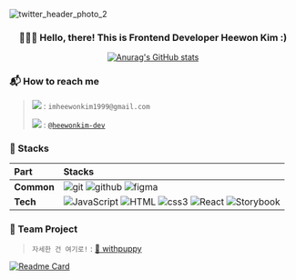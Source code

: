 ![twitter_header_photo_2](https://user-images.githubusercontent.com/85002287/147316851-cd810fbf-edb0-4b32-b520-345683b2e5b0.png)

<div align="center"><h3>🙋🏻‍♀️ Hello, there! This is Frontend Developer Heewon Kim :)</h3>  
  
[![Anurag's GitHub stats](https://github-readme-stats.vercel.app/api?username=heewonkim-dev&theme=algolia&show_icons=true)](https://github.com/anuraghazra/github-readme-stats)  
</div>


### 📬 How to reach me
> <img src="https://img.shields.io/badge/Gmail-EA4335?style=flat-square&logo=Gmail&logoColor=white"/> : `imheewonkim1999@gmail.com`
>
> <img src="https://img.shields.io/badge/Github-000000?style=flat-square&logo=Github&logoColor=white"/> : [`@heewonkim-dev`](https://github.com/heewonkim-dev)

### 🌱 Stacks

|**Part**|**Stacks**|
|:---|:---|
|**Common**|<img alt="git" src ="https://img.shields.io/badge/git-F05032.svg?&style=for-the-badge&logo=git&logoColor=white"/> <img alt="github" src ="https://img.shields.io/badge/github-181717.svg?&style=for-the-badge&logo=github&logoColor=white"/> <img alt="figma" src ="https://img.shields.io/badge/figma-6F1DF4.svg?&style=for-the-badge&logo=figma&logoColor=white"/>|
|**Tech**|<img alt="JavaScript" src ="https://img.shields.io/badge/JavaScript-F7DF1E.svg?&style=for-the-badge&logo=Javascript&logoColor=black"/> <img alt="HTML" src ="https://img.shields.io/badge/html5-E34F26.svg?&style=for-the-badge&logo=html5&logoColor=white"/> <img alt="css3" src ="https://img.shields.io/badge/css3-1572B6.svg?&style=for-the-badge&logo=css3&logoColor=white"/> <img alt="React" src ="https://img.shields.io/badge/react-61DAFB.svg?&style=for-the-badge&logo=react&logoColor=black"/> <img alt="Storybook" src ="https://img.shields.io/badge/storybook-FF4785.svg?&style=for-the-badge&logo=storybook&logoColor=white"/>|

### 🐶 Team Project
> `자세한 건 여기로!` : [🐶 withpuppy](https://github.com/codestates/withpuppy)

[![Readme Card](https://github-readme-stats.vercel.app/api/pin/?username=heewonkim-dev&repo=withpuppy&theme=algolia)](https://github.com/heewonkim-dev/withpuppy)



<br />
